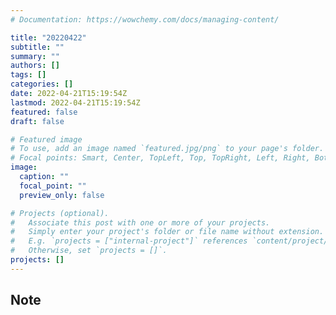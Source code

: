 ```yaml
---
# Documentation: https://wowchemy.com/docs/managing-content/

title: "20220422"
subtitle: ""
summary: ""
authors: []
tags: []
categories: []
date: 2022-04-21T15:19:54Z
lastmod: 2022-04-21T15:19:54Z
featured: false
draft: false

# Featured image
# To use, add an image named `featured.jpg/png` to your page's folder.
# Focal points: Smart, Center, TopLeft, Top, TopRight, Left, Right, BottomLeft, Bottom, BottomRight.
image:
  caption: ""
  focal_point: ""
  preview_only: false

# Projects (optional).
#   Associate this post with one or more of your projects.
#   Simply enter your project's folder or file name without extension.
#   E.g. `projects = ["internal-project"]` references `content/project/deep-learning/index.md`.
#   Otherwise, set `projects = []`.
projects: []
---
```


## Note


